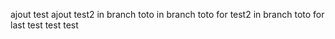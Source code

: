 ajout test
ajout test2
in branch toto
in branch toto for test2
in branch toto for last test
test test
